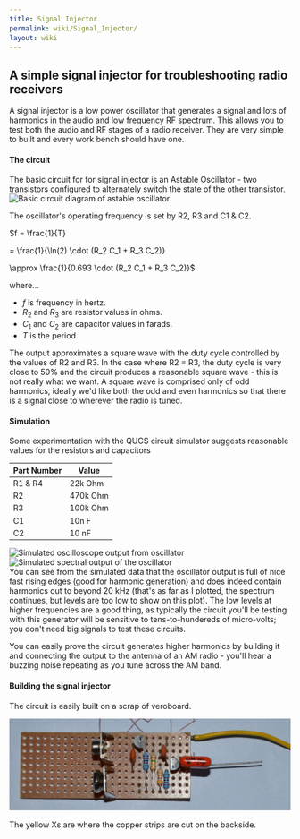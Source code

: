 ```yaml
---
title: Signal Injector
permalink: wiki/Signal_Injector/
layout: wiki
---
```


A simple signal injector for troubleshooting radio receivers
------------------------------------------------------------

A signal injector is a low power oscillator that generates a signal and
lots of harmonics in the audio and low frequency RF spectrum. This
allows you to test both the audio and RF stages of a radio receiver.
They are very simple to built and every work bench should have one.

#### The circuit

The basic circuit for for signal injector is an Astable Oscillator - two
transistors configured to alternately switch the state of the other
transistor. ![Basic circuit diagram of astable
oscillator](Astable.png "fig:Basic circuit diagram of astable oscillator")

The oscillator's operating frequency is set by R2, R3 and C1 & C2.

$f = \\frac{1}{T}

= \\frac{1}{\\ln(2) \\cdot (R\_2 C\_1 + R\_3 C\_2)}

\\approx \\frac{1}{0.693 \\cdot (R\_2 C\_1 + R\_3 C\_2)}$

where...

-   *f* is frequency in hertz.
-   *R*<sub>2</sub> and *R*<sub>3</sub> are resistor values in ohms.
-   *C*<sub>1</sub> and *C*<sub>2</sub> are capacitor values in farads.
-   *T* is the period.

The output approximates a square wave with the duty cycle controlled by
the values of R2 and R3. In the case where R2 = R3, the duty cycle is
very close to 50% and the circuit produces a reasonable square wave -
this is not really what we want. A square wave is comprised only of odd
harmonics, ideally we'd like both the odd and even harmonics so that
there is a signal close to wherever the radio is tuned.

#### Simulation

Some experimentation with the QUCS circuit simulator suggests reasonable
values for the resistors and capacitors

| Part Number | Value    |
|-------------|----------|
| R1 & R4     | 22k Ohm  |
| R2          | 470k Ohm |
| R3          | 100k Ohm |
| C1          | 10n F    |
| C2          | 10 nF    |

![Simulated oscilloscope output from
oscillator](Timedomain.png "fig:Simulated oscilloscope output from oscillator")
![Simulated spectral output of the
oscillator](Frequency_Domain.png "fig:Simulated spectral output of the oscillator")  
You can see from the simulated data that the oscillator output is full
of nice fast rising edges (good for harmonic generation) and does indeed
contain harmonics out to beyond 20 kHz (that's as far as I plotted, the
spectrum continues, but levels are too low to show on this plot). The
low levels at higher frequencies are a good thing, as typically the
circuit you'll be testing with this generator will be sensitive to
tens-to-hundereds of micro-volts; you don't need big signals to test
these circuits.

You can easily prove the circuit generates higher harmonics by building
it and connecting the output to the antenna of an AM radio - you'll hear
a buzzing noise repeating as you tune across the AM band.

#### Building the signal injector

The circuit is easily built on a scrap of veroboard.

![](SignalInjector.jpg "SignalInjector.jpg")

The yellow Xs are where the copper strips are cut on the backside.
